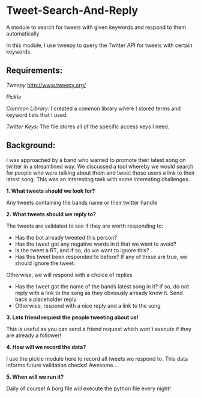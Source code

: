# Tweet-Search-And-Reply
A module to search for tweets with given keywords and respond to them automatically

In this module, I use tweepy to query the Twitter API for tweets with certain keywords.

## Requirements:
*Tweepy* http://www.tweepy.org/

*Pickle*

*Common Library*: I created a common library where I stored terms and keyword lists that I used.

*Twitter Keys*: The file stores all of the specific access keys I need.

## Background:
I was approached by a band who wanted to promote their latest song on twitter in a streamlined way.
We discussed a tool whereby we would search for people who were talking about them and tweet those users
a link to their latest song. This was an interesting task with some interesting challenges.

**1. What tweets should we look for?**

Any tweets containing the bands name or their twitter handle

**2. What tweets should we reply to?**

The tweets are validated to see if they are worth responding to:
- Has the bot already tweeted this person?
- Has the tweet got any negative words in it that we want to avoid?
- Is the tweet a RT, and if so, do we want to ignore this?
- Has this tweet been responded to before?
If any of these are true, we should ignore the tweet.

Otherwise, we will respond with a choice of replies
- Has the tweet got the name of the bands latest song in it? If so, do not reply with a link to the song as they obviously already know it. Send back a placeholder reply
- Otherwise, respond with a nice reply and a link to the song

**3. Lets friend request the people tweeting about us!**

This is useful as you can send a friend request which won't execute if they are already a follower!

**4. How will we record the data?**

I use the pickle module here to record all tweets we respond to.
This data informs future validation checks! Awesome...

**5. When will we run it?**

Daily of course! A borg file will execute the python file every night!